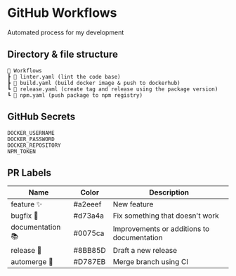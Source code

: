 # GitHub Workflows

Automated process for my development

## Directory & file structure

```
📂 Workflows
┣ 📜 linter.yaml (lint the code base)
┣ 📜 build.yaml (build docker image & push to dockerhub)
┗ 📜 release.yaml (create tag and release using the package version)
┗ 📜 npm.yaml (push package to npm registry)
```

## GitHub Secrets

```dotenv
DOCKER_USERNAME
DOCKER_PASSWORD
DOCKER_REPOSITORY
NPM_TOKEN
```

## PR Labels

| Name             | Color   | Description                                |
|------------------|---------|--------------------------------------------|
| feature ✨       | #a2eeef | New feature                                |
| bugfix 🐞        | #d73a4a | Fix something that doesn't work            |
| documentation 📚 | #0075ca | Improvements or additions to documentation |
| release 🎉       | #8BB85D | Draft a new release                        |
| automerge 🔀     | #D787EB | Merge branch using CI                      |
